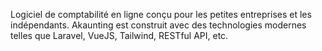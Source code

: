 Logiciel de comptabilité en ligne conçu pour les petites entreprises et les indépendants. Akaunting est construit avec des technologies modernes telles que Laravel, VueJS, Tailwind, RESTful API, etc.